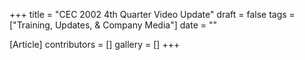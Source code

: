 +++
title = "CEC 2002 4th Quarter Video Update"
draft = false
tags = ["Training, Updates, & Company Media"]
date = ""

[Article]
contributors = []
gallery = []
+++